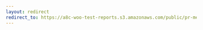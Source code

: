 ```yaml
---
layout: redirect
redirect_to: https://a8c-woo-test-reports.s3.amazonaws.com/public/pr-merge/44890/e2e/index.html
---
```

